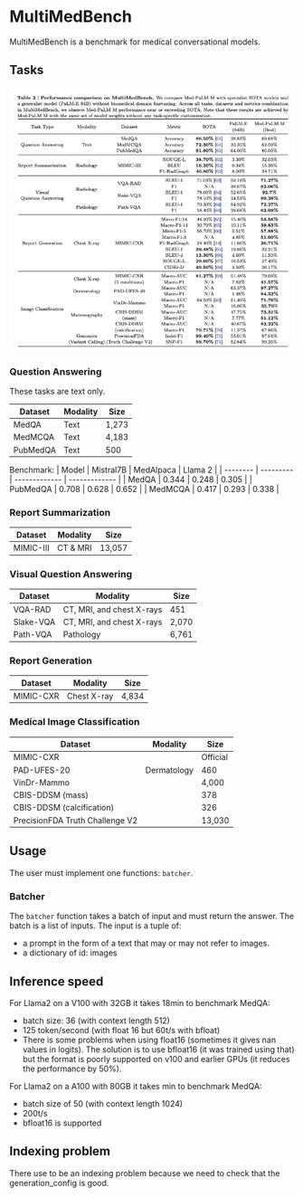 # MultiMedBench

MultiMedBench is a benchmark for medical conversational models.


## Tasks

![metrics](figures/metrics.png)

### Question Answering

These tasks are text only.

| Dataset  | Modality | Size     |
| -------- | -------- | -------- |
| MedQA    | Text     | 1,273    |
| MedMCQA  | Text     | 4,183    |
| PubMedQA | Text     | 500      |

Benchmark:
| Model    | Mistral7B | MedAlpaca     | Llama 2       |
| -------- | --------- | ------------- | ------------- |
| MedQA    | 0.344     | 0.248         | 0.305         |
| PubMedQA | 0.708     | 0.628         | 0.652         |
| MedMCQA  | 0.417     | 0.293         | 0.338         |


### Report Summarization

| Dataset  | Modality | Size     |
| -------- | -------- | -------- |
| MIMIC-III | CT & MRI |  13,057 |


### Visual Question Answering

| Dataset   | Modality                  | Size     |
| --------- | ------------------------- | -------- |
| VQA-RAD   | CT, MRI, and chest X-rays | 451      |
| Slake-VQA | CT, MRI, and chest X-rays | 2,070    |
| Path-VQA  | Pathology                 | 6,761    |


### Report Generation

| Dataset  | Modality | Size     |
| -------- | -------- | -------- |
| MIMIC-CXR | Chest X-ray | 4,834 |


### Medical Image Classification

| Dataset  | Modality | Size     |
| -------- | -------- | -------- |
| MIMIC-CXR    |  | Official |
| PAD-UFES-20  | Dermatology | 460 |
| VinDr-Mammo |  | 4,000 |
| CBIS-DDSM (mass) |  | 378 |
| CBIS-DDSM (calcification) |  | 326 |
| PrecisionFDA Truth Challenge V2 |  | 13,030 |


## Usage

The user must implement one functions: `batcher`.

### Batcher

The `batcher` function takes a batch of input and must return the answer.
The batch is a list of inputs.
The input is a tuple of:
* a prompt in the form of a text that may or may not refer to images.
* a dictionary of id: images



## Inference speed


For Llama2 on a V100 with 32GB it takes 18min to benchmark MedQA:
* batch size: 36 (with context length 512)
* 125 token/second (with float 16 but 60t/s with bfloat)
* There is some problems when using float16 (sometimes it gives nan values in logits). The solution is to use bfloat16 (it was trained using that) but the format is poorly supported on v100 and earlier GPUs (it reduces the performance by 50%).

For Llama2 on a A100 with 80GB it takes min to benchmark MedQA:
* batch size of 50 (with context length 1024)
* 200t/s
* bfloat16 is supported



## Indexing problem

There use to be an indexing problem because we need to check that the generation_config is good.